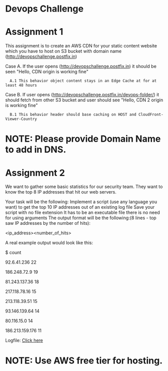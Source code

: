 # Devops Challenge

# Assignment 1

This assignment is to create an AWS CDN for your static content website which you have to host on S3 bucket with domain name (http://devopschallenge.postfix.in)

Case A. If the user opens (http://devopschallenge.postfix.in) it should be seen "Hello, CDN origin is working fine"

      A.1 This behavior object content stays in an Edge Cache at for at least 48 hours

Case B. If user opens (http://devopschallenge.postfix.in/devops-folder/) it should fetch from other S3 bucket and user should see "Hello, CDN 2 origin is working fine"

      B.1 This behavior header should base caching on HOST and CloudFront-Viewer-Country

# NOTE: Please provide Domain Name to add in DNS.

# Assignment 2

We want to gather some basic statistics for our security team. They want to know the top 8 IP addresses that hit our web servers.

Your task will be the following:
Implement a script (use any language you want) to get the top 10 IP addresses out of an existing log file
Save your script with no file extension
It has to be an executable file
there is no need for using arguments
The output format will be the following:(8 lines - top saw IP addresses by the number of hits):

<ip_address><space><number_of_hits>

A real example output would look like this:

$ count

92.6.41.236 22

186.248.72.9 19

81.243.137.36 18

217.118.78.16 15

213.118.39.51 15

93.146.139.64 14

80.116.15.0 14

186.213.159.176 11

Logfile: [Click here](https://github.com/bluestacks/dev-ops-challenge/blob/master/logfile)

# NOTE: Use AWS free tier for hosting.

